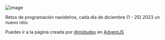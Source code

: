 ![image](https://github.com/ZarakiLancelot/adventJS2023/assets/33559353/30df9680-edc9-4bad-a57a-492a69492a1e)

Retos de programación navideños, cada día de diciembre (1 - 25) 2023 un nuevo reto.

Puedes ir a la página creada por [@midudev](https://github.com/midudev) en [AdventJS](https://adventjs.dev/es)
